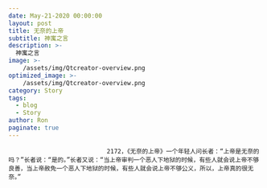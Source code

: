 ```yaml
---
date: May-21-2020 00:00:00
layout: post
title: 无奈的上帝
subtitle: 神寓之言
description: >-
  神寓之言
image: >-
    /assets/img/Qtcreator-overview.png
optimized_image: >-
    /assets/img/Qtcreator-overview.png
category: Story
tags:
  - blog
  - Story
author: Ron
paginate: true
---
```


							　　2172，《无奈的上帝》一个年轻人问长者：“上帝是无奈的吗？”长者说：“是的。”长者又说：“当上帝审判一个恶人下地狱的时候，有些人就会说上帝不够良善，当上帝赦免一个恶人下地狱的时候，有些人就会说上帝不够公义，所以，上帝真的很无奈。”
							
							
						
